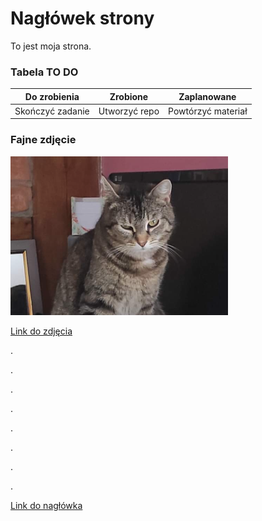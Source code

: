 # Nagłówek strony

To jest moja strona. 

### Tabela TO DO

|Do zrobienia|Zrobione|Zaplanowane|
|:----------:|:------:|:---------:|
|Skończyć zadanie|Utworzyć repo|Powtórzyć materiał|

### Fajne zdjęcie

![a cat](IMG_0795.1.PNG)

[Link do zdjęcia](IMG_0795.1.PNG)

.

.

.

.

.

.

.

.

[Link do nagłówka](#-nagłówek-strony)
